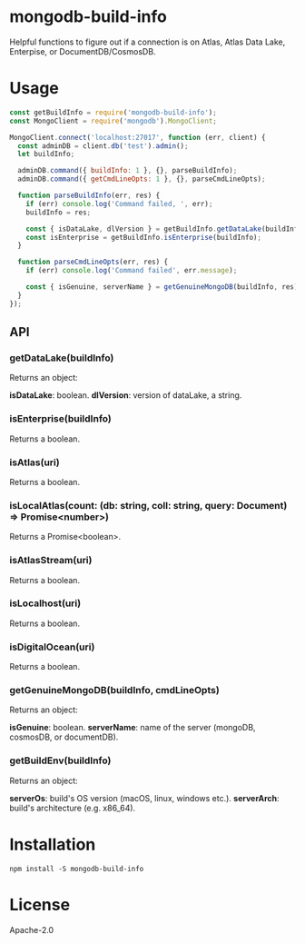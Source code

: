 # mongodb-build-info

Helpful functions to figure out if a connection is on Atlas, Atlas Data Lake,
Enterpise, or DocumentDB/CosmosDB.

# Usage

```js
const getBuildInfo = require('mongodb-build-info');
const MongoClient = require('mongodb').MongoClient;

MongoClient.connect('localhost:27017', function (err, client) {
  const adminDB = client.db('test').admin();
  let buildInfo;

  adminDB.command({ buildInfo: 1 }, {}, parseBuildInfo);
  adminDB.command({ getCmdLineOpts: 1 }, {}, parseCmdLineOpts);

  function parseBuildInfo(err, res) {
    if (err) console.log('Command failed, ', err);
    buildInfo = res;

    const { isDataLake, dlVersion } = getBuildInfo.getDataLake(buildInfo);
    const isEnterprise = getBuildInfo.isEnterprise(buildInfo);
  }

  function parseCmdLineOpts(err, res) {
    if (err) console.log('Command failed', err.message);

    const { isGenuine, serverName } = getGenuineMongoDB(buildInfo, res);
  }
});
```

## API

### getDataLake(buildInfo)

Returns an object:

**isDataLake**: boolean.
**dlVersion**: version of dataLake, a string.

### isEnterprise(buildInfo)

Returns a boolean.

### isAtlas(uri)

Returns a boolean.

### isLocalAtlas(count: (db: string, coll: string, query: Document) => Promise\<number\>)

Returns a Promise\<boolean\>.

### isAtlasStream(uri)

Returns a boolean.

### isLocalhost(uri)

Returns a boolean.

### isDigitalOcean(uri)

Returns a boolean.

### getGenuineMongoDB(buildInfo, cmdLineOpts)

Returns an object:

**isGenuine**: boolean.
**serverName**: name of the server (mongoDB, cosmosDB, or documentDB).

### getBuildEnv(buildInfo)

Returns an object:

**serverOs**: build's OS version (macOS, linux, windows etc.).
**serverArch**: build's architecture (e.g. x86_64).

# Installation

```
npm install -S mongodb-build-info
```

# License

Apache-2.0
